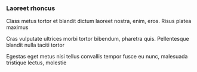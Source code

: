 ### Laoreet rhoncus

Class metus tortor et blandit dictum laoreet nostra, enim, eros. Risus platea maximus

Cras vulputate ultrices morbi tortor bibendum, pharetra quis. Pellentesque blandit nulla taciti tortor

Egestas eget metus nisi tellus convallis tempor fusce eu nunc, malesuada tristique lectus, molestie


